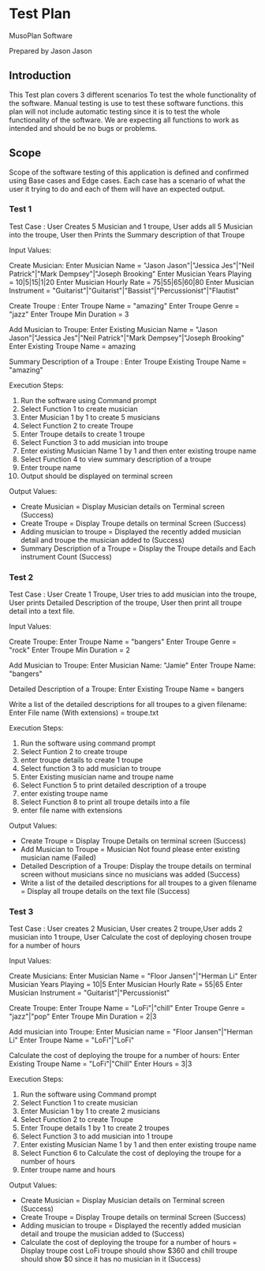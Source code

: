 # Test Plan

MusoPlan Software

Prepared by Jason Jason

## Introduction
This Test plan covers 3 different scenarios To test the whole functionality of the software.
Manual testing is use to test these software functions.
this plan will not include automatic testing since it is to test the whole functionality of the software.
We are expecting all functions to work as intended and should be no bugs or problems.

## Scope
Scope of the software testing of this application is defined and confirmed using Base cases and Edge cases. Each case has a scenario of what the user it trying to do and each of them will have an expected output.

### Test 1

Test Case : User Creates 5 Musician and 1 troupe, User adds all 5 Musician into the troupe, User then Prints the Summary description of that Troupe

Input Values:

Create Musician:
Enter Musician Name = "Jason Jason"|"Jessica Jes"|"Neil Patrick"|"Mark Dempsey"|"Joseph Brooking"
Enter Musician Years Playing = 10|5|15|1|20
Enter Musician Hourly Rate =  75|55|65|60|80
Enter Musician Instrument = "Guitarist"|"Guitarist"|"Bassist"|"Percussionist"|"Flautist"

Create Troupe :
Enter Troupe Name = "amazing"
Enter Troupe Genre = "jazz"
Enter Troupe Min Duration = 3

Add Musician to Troupe:
Enter Existing Musician Name = "Jason Jason"|"Jessica Jes"|"Neil Patrick"|"Mark Dempsey"|"Joseph Brooking"
Enter Existing Troupe Name = amazing

Summary Description of a Troupe :
Enter Troupe Existing Troupe Name = "amazing"

Execution Steps:
1. Run the software using Command prompt
2. Select Function 1 to create musician
3. Enter Musician 1 by 1 to create 5 musicians
4. Select Function 2 to create Troupe
5. Enter Troupe details to create 1 troupe
6. Select Function 3 to add musician into troupe
7. Enter existing Musician Name 1 by 1 and then enter existing troupe name
8. Select Function 4 to view summary description of a troupe
9. Enter troupe name
10. Output should be displayed on terminal screen

Output Values:
- Create Musician = Display Musician details on Terminal screen (Success)
- Create Troupe = Display Troupe details on terminal Screen (Success)
- Adding musician to troupe = Displayed the recently added musician detail and troupe the musician added to (Success)
- Summary Description of a Troupe = Display the Troupe details and Each instrument Count (Success)


### Test 2

Test Case : User Create 1 Troupe, User tries to add musician into the troupe, User prints Detailed Description of the troupe, User then print all troupe detail into a text file.

Input Values:

Create Troupe:
Enter Troupe Name = "bangers"
Enter Troupe Genre = "rock"
Enter Troupe Min Duration = 2

Add Musician to Troupe:
Enter Musician Name: "Jamie"
Enter Troupe Name: "bangers"

Detailed Description of a Troupe:
Enter Existing Troupe Name = bangers

Write a list of the detailed descriptions for all troupes to a given filename:
Enter File name (With extensions) = troupe.txt

Execution Steps: 
1. Run the software using command prompt
2. Select Funtion 2 to create troupe
3. enter troupe details to create 1 troupe
4. Select function 3 to add musician to troupe
5. Enter Existing musician name and troupe name
6. Select Function 5 to print detailed description of a troupe
7. enter existing troupe name
8. Select Function 8 to print all troupe details into a file
9. enter file name with extensions

Output Values: 
- Create Troupe = Display Troupe Details on terminal screen (Success)
- Add Musician to Troupe = Musician Not found please enter existing musician name (Failed)
- Detailed Description of a Troupe: Display the troupe details on terminal screen without musicians since no musicians was added (Success)
- Write a list of the detailed descriptions for all troupes to a given filename = Display all troupe details on the text file (Success)

### Test 3

Test Case : User creates 2 Musician, User creates 2 troupe,User adds 2 musician into 1 troupe, User Calculate the cost of deploying chosen troupe for a number of hours

Input Values: 

Create Musicians:
Enter Musician Name = "Floor Jansen"|"Herman Li"
Enter Musician Years Playing = 10|5
Enter Musician Hourly Rate =  55|65
Enter Musician Instrument = "Guitarist"|"Percussionist"

Create Troupe:
Enter Troupe Name = "LoFi"|"chill"
Enter Troupe Genre = "jazz"|"pop"
Enter Troupe Min Duration = 2|3

Add musician into Troupe:
Enter Musician name = "Floor Jansen"|"Herman Li"
Enter Troupe Name = "LoFi"|"LoFi"

Calculate the cost of deploying the troupe for a number of hours:
Enter Existing Troupe Name = "LoFi"|"Chill"
Enter Hours = 3|3

Execution Steps:
1. Run the software using Command prompt
2. Select Function 1 to create musician
3. Enter Musician 1 by 1 to create 2 musicians
4. Select Function 2 to create Troupe
5. Enter Troupe details 1 by 1 to create 2 troupes
6. Select Function 3 to add musician into 1 troupe
7. Enter existing Musician Name 1 by 1 and then enter existing troupe name
8. Select Function 6 to Calculate the cost of deploying the troupe for a number of hours
9. Enter troupe name and hours

Output Values:
- Create Musician = Display Musician details on Terminal screen (Success)
- Create Troupe = Display Troupe details on terminal Screen (Success)
- Adding musician to troupe = Displayed the recently added musician detail and troupe the musician added to (Success)
- Calculate the cost of deploying the troupe for a number of hours = Display troupe cost LoFi troupe should show $360 and chill troupe should show $0 since it has no musician in it (Success)


